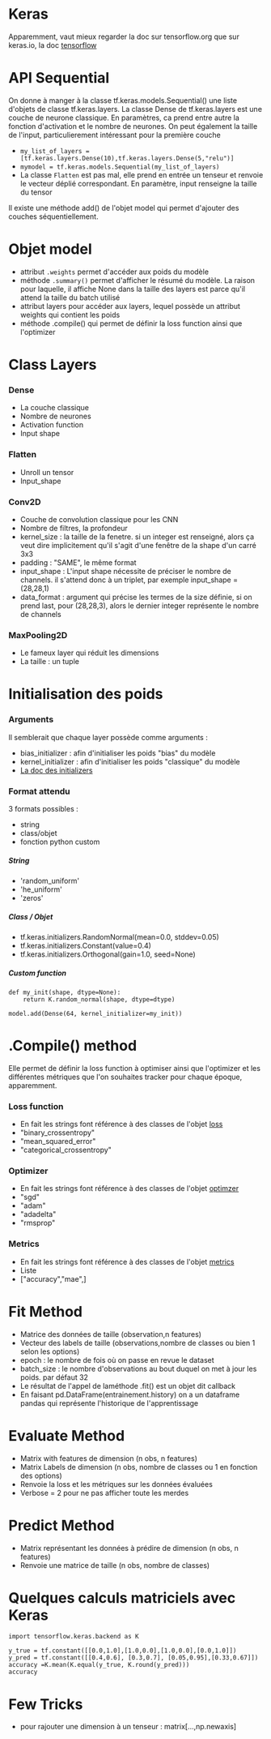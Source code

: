 
# Keras

Apparemment, vaut mieux regarder la doc sur tensorflow.org que sur keras.io, la doc [tensorflow](https://www.tensorflow.org/api_docs/python/tf/keras)


# API Sequential

On donne à manger à la classe tf.keras.models.Sequential() une liste d'objets de classe tf.keras.layers. La classe Dense de tf.keras.layers est une couche de neurone classique. En paramètres, ca prend entre autre la fonction d'activation et le nombre de neurones. On peut également la taille de l'input, particulierement intéressant pour la première couche

 * `my_list_of_layers = [tf.keras.layers.Dense(10),tf.keras.layers.Dense(5,"relu")]`
 * `mymodel = tf.keras.models.Sequential(my_list_of_layers)`
 * La classe `Flatten` est pas mal, elle prend en entrée un tenseur et renvoie le vecteur déplié correspondant. En paramètre, input renseigne la taille du tensor

Il existe une méthode add() de l'objet model qui permet d'ajouter des couches séquentiellement.



# Objet model

 * attribut `.weights` permet d'accéder aux poids du modèle
 * méthode `.summary()` permet d'afficher le résumé du modèle. La raison pour laquelle, il affiche None dans la taille des layers est parce qu'il attend la taille du batch utilisé
 * attribut layers pour accéder aux layers, lequel possède un attribut weights qui contient les poids
 * méthode .compile() qui permet de définir la loss function ainsi que l'optimizer

# Class Layers


### Dense

 * La couche classique
 * Nombre de neurones
 * Activation function
 * Input shape

### Flatten

 * Unroll un tensor
 * Input_shape

### Conv2D

 * Couche de convolution classique pour les CNN
 * Nombre de filtres, la profondeur
 * kernel_size : la taille de la fenetre. si un integer est renseigné, alors ça veut dire implicitement qu'il s'agit d'une fenêtre de la shape d'un carré 3x3
 * padding : "SAME", le même format 
 * input_shape : L'input shape nécessite de préciser le nombre de channels. il s'attend donc à un triplet, par exemple input_shape = (28,28,1)
 * data_format : argument qui précise les termes de la size définie, si on prend last, pour (28,28,3), alors le dernier integer représente le nombre de channels 


### MaxPooling2D

 * Le fameux layer qui réduit les dimensions
 * La taille : un tuple



# Initialisation des poids


### Arguments

Il semblerait que chaque layer possède comme arguments :
 * bias_initializer : afin d'initialiser les poids "bias" du modèle
 * kernel_initializer : afin d'initialiser les poids "classique" du modèle
 * [La doc des initializers](https://www.tensorflow.org/api_docs/python/tf/keras/initializers)

### Format attendu

3 formats possibles : 

 * string
 * class/objet
 * fonction python custom

##### String

 * 'random_uniform'
 * 'he_uniform'
 * 'zeros'

##### Class / Objet

 * tf.keras.initializers.RandomNormal(mean=0.0, stddev=0.05)
 * tf.keras.initializers.Constant(value=0.4)
 * tf.keras.initializers.Orthogonal(gain=1.0, seed=None)


##### Custom function

```
def my_init(shape, dtype=None):
    return K.random_normal(shape, dtype=dtype)

model.add(Dense(64, kernel_initializer=my_init))
```


# .Compile() method

Elle permet de définir la loss function à optimiser ainsi que l'optimizer et les différentes métriques que l'on souhaites tracker pour chaque époque, apparemment.

### Loss function
 * En fait les strings font référence à des classes de l'objet [loss](https://www.tensorflow.org/api_docs/python/tf/keras/losses)
 * "binary_crossentropy"
 * "mean_squared_error"
 * "categorical_crossentropy"

### Optimizer
 * En fait les strings font référence à des classes de l'objet [optimzer](https://www.tensorflow.org/api_docs/python/tf/keras/optimizers) 
 * "sgd"
 * "adam"
 * "adadelta"
 * "rmsprop"


### Metrics
 * En fait les strings font référence à des classes de l'objet [metrics](https://www.tensorflow.org/api_docs/python/tf/keras/metrics)
 * Liste
 * ["accuracy","mae",]





# Fit Method

 * Matrice des données de taille (observation,n features)
 * Vecteur des labels de taille (observations,nombre de classes ou bien 1 selon les options)
 * epoch : le nombre de fois où on passe en revue le dataset
 * batch_size : le nombre d'observations au bout duquel on met à jour les poids. par défaut 32
 * Le résultat de l'appel de laméthode .fit() est un objet dit callback
 * En faisant pd.DataFrame(entrainement.history) on a un dataframe pandas qui représente l'historique de l'apprentissage



# Evaluate Method

 * Matrix with features de dimension (n obs, n features)
 * Matrix Labels de dimension (n obs, nombre de classes ou 1 en fonction des options)
 * Renvoie la loss et les métriques sur les données évaluées
 * Verbose = 2 pour ne pas afficher toute les merdes



# Predict Method

 * Matrix représentant les données à prédire de dimension (n obs, n features)
 * Renvoie une matrice de taille (n obs, nombre de classes)





# Quelques calculs matriciels avec Keras

```
import tensorflow.keras.backend as K

y_true = tf.constant([[0.0,1.0],[1.0,0.0],[1.0,0.0],[0.0,1.0]])
y_pred = tf.constant([[0.4,0.6], [0.3,0.7], [0.05,0.95],[0.33,0.67]])
accuracy =K.mean(K.equal(y_true, K.round(y_pred)))
accuracy
```


# Few Tricks


 * pour rajouter une dimension à un tenseur : matrix[...,np.newaxis]